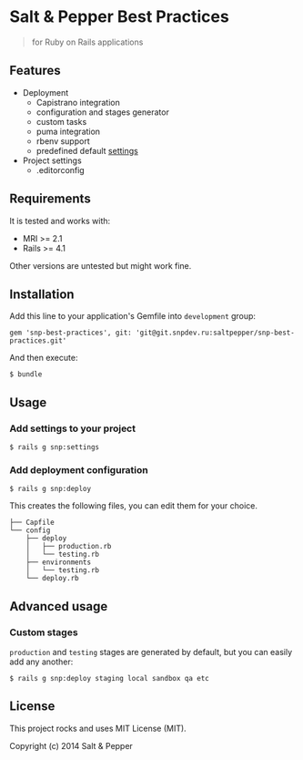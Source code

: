 # Salt & Pepper Best Practices
> for Ruby on Rails applications

## Features

* Deployment
  - Capistrano integration
  - configuration and stages generator
  - custom tasks
  - puma integration
  - rbenv support
  - predefined default [settings](lib/capistrano/snp/defaults.rb)
* Project settings
  - .editorconfig

## Requirements

It is tested and works with:

* MRI >= 2.1
* Rails >= 4.1

Other versions are untested but might work fine.

## Installation

Add this line to your application's Gemfile into `development` group:

    gem 'snp-best-practices', git: 'git@git.snpdev.ru:saltpepper/snp-best-practices.git'

And then execute:

    $ bundle

## Usage

### Add settings to your project

    $ rails g snp:settings

### Add deployment configuration

    $ rails g snp:deploy

This creates the following files, you can edit them for your choice.

```
├── Capfile
└── config
    ├── deploy
    │   ├── production.rb
    │   └── testing.rb
    ├── environments
    │   └── testing.rb
    └── deploy.rb
```

## Advanced usage

### Custom stages

`production` and `testing` stages are generated by default, but you can easily
add any another:

    $ rails g snp:deploy staging local sandbox qa etc

## License

This project rocks and uses MIT License (MIT).

Copyright (c) 2014 Salt & Pepper
